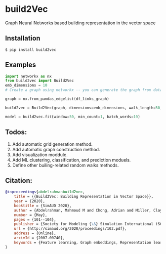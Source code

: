# build2Vec

Graph Neural Networks based building representation in the vector space

## Installation

```
$ pip install build2vec
```

## Examples

```Python
import networkx as nx
from build2vec import Build2Vec
emb_dimensions = 10
# Create a graph using networkx -- you can generate the graph from dataframe of edges

graph = nx.from_pandas_edgelist(df_links_graph)

build2vec = Build2Vec(graph, dimensions=emb_dimensions, walk_length=50, num_walks=50, workers=1)

model = build2vec.fit(window=50, min_count=1, batch_words=10)
```

## Todos:

1. Add automatic grid generation method.
2. Add automatic graph construction method.
3. Add visualization moddule.
4. Add ML clustering, classification, and prediction moduels.
5. Define other builing-related random walks methods.

## Citation:

```bib
@inproceedings{abdelrahmanbuild2vec,
    title = {{Build2Vec: Building Representation in Vector Space}},
    year = {2020},
    booktitle = {SimAUD 2020},
    author = {Abdelrahman, Mahmoud M and Chong, Adrian and Miller, Clayton},
    number = {May},
    pages = {101--104},
    publisher = {Society for Modeling {\&} Simulation International (SCS)},
    url = {http://simaud.org/2020/proceedings/102.pdf},
    address = {Online},
    arxivId = {2007.00740},
    keywords = {Feature learning, Graph embeddings, Representation learning, STAR, node2vec}
}
```
